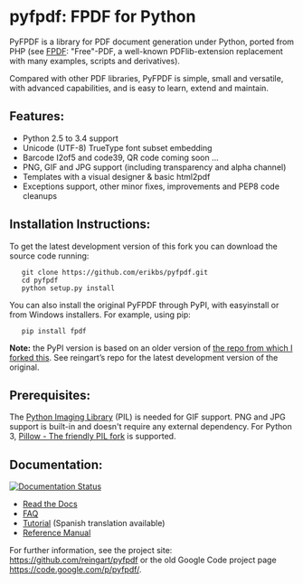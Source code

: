 pyfpdf: FPDF for Python
=======================

PyFPDF is a library for PDF document generation under Python, ported from PHP
(see [FPDF][1]: "Free"-PDF, a well-known PDFlib-extension replacement with many
examples, scripts and derivatives).

Compared with other PDF libraries, PyFPDF is simple, small and versatile, with
advanced capabilities, and is easy to learn, extend and maintain.

  [1]: http://www.fpdf.org/

Features:
---------

 * Python 2.5 to 3.4 support
 * Unicode (UTF-8) TrueType font subset embedding
 * Barcode I2of5 and code39, QR code coming soon ...
 * PNG, GIF and JPG support (including transparency and alpha channel)
 * Templates with a visual designer & basic html2pdf 
 * Exceptions support, other minor fixes, improvements and PEP8 code cleanups
 
Installation Instructions:
--------------------------

To get the latest development version of this fork you can download the source code running:

```
   git clone https://github.com/erikbs/pyfpdf.git
   cd pyfpdf
   python setup.py install
```

You can also install the original PyFPDF through PyPI, with easyinstall or from Windows 
installers. For example, using pip:
```
   pip install fpdf
```

**Note:** the PyPI version is based on an older version of [the repo from which I forked this](https://github.com/reingart/pyfpdf). See reingart’s repo for the latest development version of the original.

Prerequisites:
--------------
The [Python Imaging Library](http://www.pythonware.com/products/pil/) 
(PIL) is needed for GIF support. PNG and JPG support is built-in and doesn't 
require any external dependency. For Python 3, 
[Pillow - The friendly PIL fork](https://github.com/python-pillow/Pillow) is 
supported.

Documentation:
--------------
[![Documentation Status](https://readthedocs.org/projects/pyfpdf/badge/?version=latest)](http://pyfpdf.rtfd.org)

 * [Read the Docs](http://pyfpdf.readthedocs.org/en/latest/)
 * [FAQ](docs/FAQ.md)
 * [Tutorial](docs/Tutorial.md) (Spanish translation available)
 * [Reference Manual](docs/ReferenceManual.md)

For further information, see the project site:
https://github.com/reingart/pyfpdf or the old Google Code project page
https://code.google.com/p/pyfpdf/.
